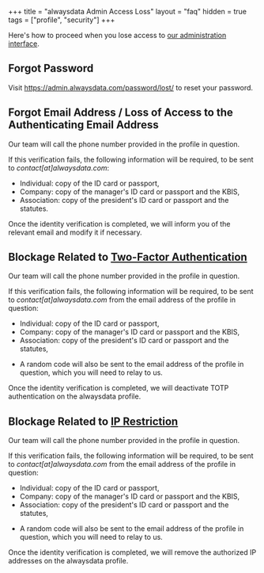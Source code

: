 +++
title = "alwaysdata Admin Access Loss"
layout = "faq"
hidden = true
tags = ["profile", "security"]
+++

Here's how to proceed when you lose access to [our administration interface](https://admin.alwaysdata.com).

## Forgot Password

Visit https://admin.alwaysdata.com/password/lost/ to reset your password.

## Forgot Email Address / Loss of Access to the Authenticating Email Address

Our team will call the phone number provided in the profile in question.

If this verification fails, the following information will be required, to be sent to *contact[at]alwaysdata.com*:

- Individual: copy of the ID card or passport,
- Company: copy of the manager's ID card or passport and the KBIS,
- Association: copy of the president's ID card or passport and the statutes.

Once the identity verification is completed, we will inform you of the relevant email and modify it if necessary.

## Blockage Related to [Two-Factor Authentication](security/two-factor-authentication)

Our team will call the phone number provided in the profile in question.

If this verification fails, the following information will be required, to be sent to *contact[at]alwaysdata.com* from the email address of the profile in question:

- Individual: copy of the ID card or passport,
- Company: copy of the manager's ID card or passport and the KBIS,
- Association: copy of the president's ID card or passport and the statutes,
* A random code will also be sent to the email address of the profile in question, which you will need to relay to us.

Once the identity verification is completed, we will deactivate TOTP authentication on the alwaysdata profile.

## Blockage Related to [IP Restriction](security/ip-access-authorization)

Our team will call the phone number provided in the profile in question.

If this verification fails, the following information will be required, to be sent to *contact[at]alwaysdata.com* from the email address of the profile in question:

- Individual: copy of the ID card or passport,
- Company: copy of the manager's ID card or passport and the KBIS,
- Association: copy of the president's ID card or passport and the statutes,
* A random code will also be sent to the email address of the profile in question, which you will need to relay to us.

Once the identity verification is completed, we will remove the authorized IP addresses on the alwaysdata profile.
